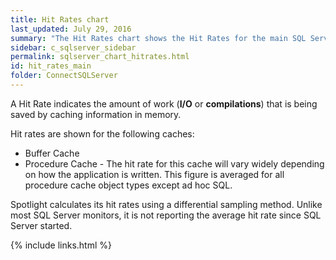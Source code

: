 ```yaml
---
title: Hit Rates chart
last_updated: July 29, 2016
summary: "The Hit Rates chart shows the Hit Rates for the main SQL Server caches."
sidebar: c_sqlserver_sidebar
permalink: sqlserver_chart_hitrates.html
id: hit_rates_main
folder: ConnectSQLServer
---
```




A Hit Rate indicates the amount of work (**I/O** or **compilations**) that is being saved by caching information in memory.

Hit rates are shown for the following caches:

* Buffer Cache
* Procedure Cache - The hit rate for this cache will vary widely depending on how the application is written. This figure is averaged for all procedure cache object types except ad hoc SQL.

Spotlight calculates its hit rates using a differential sampling method. Unlike most SQL Server monitors, it is not reporting the average hit rate since SQL Server started.


{% include links.html %}
